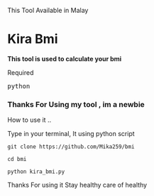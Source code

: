 
This Tool Available in Malay
<h1>Kira Bmi</h1>

<b>This tool is used to calculate your bmi</b>

Required
<pre>
python
</pre>

<h3>Thanks For Using my tool , im a newbie</h3>

How to use it ..

Type in your terminal,
It using python script
```console
git clone https://github.com/Mika259/bmi
```

```console
cd bmi
```

```console
python kira_bmi.py
```

Thanks For using it
Stay healthy care of healthy

